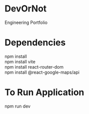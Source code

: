 # DevOrNot
Engineering Portfolio 

# Dependencies
npm install <br>
npm install vite <br>
npm install react-router-dom <br>
npm install @react-google-maps/api <br>
# To Run Application
npm run dev
